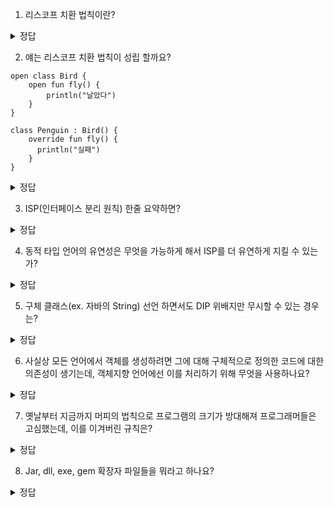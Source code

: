 1. 리스코프 치환 법칙이란?
<details>
<summary> 정답 </summary>
 하위 타입은 항상 상위 타입으로 대체될 수 있어야 한다
</details>

2. 얘는 리스코프 치환 법칙이 성립 할까요?
```
open class Bird {
    open fun fly() {
        println("날았다")
    }
}

class Penguin : Bird() {
    override fun fly() {
      println("실패")
    }
}
```
<details>
<summary> 정답 </summary>
  아니요. Penguin 을 Bird 로 대체불가
</details>

3. ISP(인터페이스 분리 원칙) 한줄 요약하면?
<details>
<summary> 정답 </summary>
  클라이언트는 자신이 사용하지 않는 메서드에 의존하면 안 된다
</details>

4. 동적 타입 언어의 유연성은 무엇을 가능하게 해서 ISP를 더 유연하게 지킬 수 있는가?
<details>
<summary> 정답 </summary>
  덕 타이핑
</details>

5. 구체 클래스(ex. 자바의 String) 선언 하면서도 DIP 위배지만 무시할 수 있는 경우는?
<details>
<summary> 정답 </summary>
  그 구체 클래스가 변하지 않을거란 확신이 있을 정도로 안정적인 것일 때
</details>

6. 사실상 모든 언어에서 객체를 생성하려면 그에 대해 구체적으로 정의한 코드에 대한 의존성이 생기는데, 객체지향 언어에선 이를 처리하기 위해 무엇을 사용하나요? 
<details>
<summary> 정답 </summary>
  추상 팩토리 패턴
</details>

7. 옛날부터 지금까지 머피의 법칙으로 프로그램의 크기가 방대해져 프로그래머들은 고심했는데, 이를 이겨버린 규칙은?
<details>
<summary> 정답 </summary>
  무어의 법칙
</details>

8. Jar, dll, exe, gem 확장자 파일들을 뭐라고 하나요?
<details>
<summary> 정답 </summary>
   배포 단위의 컴포넌트
</details>


